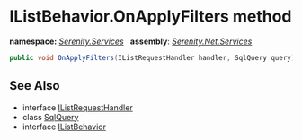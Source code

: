 # IListBehavior.OnApplyFilters method
**namespace:** *[Serenity.Services](../../README.md#serenity.services-namespace)*   **assembly**: *[Serenity.Net.Services](../../README.md)*

```csharp
public void OnApplyFilters(IListRequestHandler handler, SqlQuery query)
```

## See Also

* interface [IListRequestHandler](../IListRequestHandler.md)
* class [SqlQuery](../Serenity.Net.Data/../../Serenity.Data/SqlQuery.md)
* interface [IListBehavior](../IListBehavior.md)